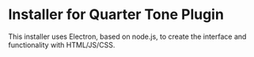 # Installer for Quarter Tone Plugin
This installer uses Electron, based on node.js, to create the interface and functionality with HTML/JS/CSS.